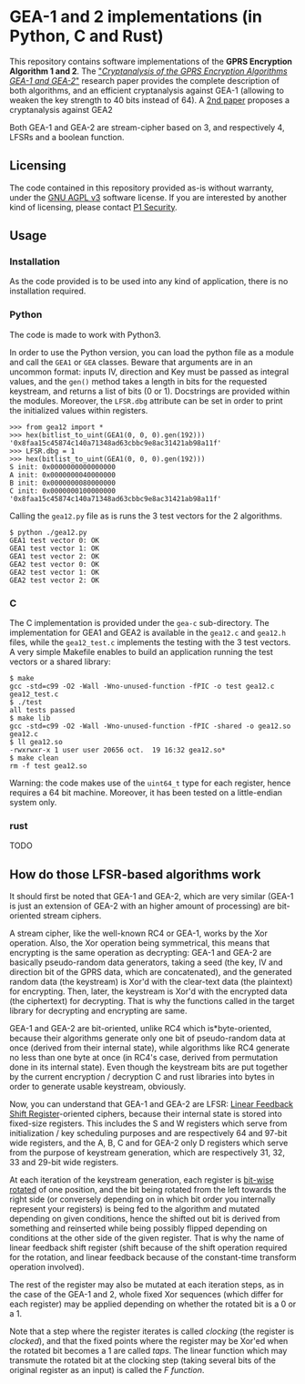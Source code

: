 # GEA-1 and 2 implementations (in Python, C and Rust)

This repository contains software implementations of the **GPRS Encryption 
Algorithm 1 and 2**. The ["*Cryptanalysis of the GPRS Encryption Algorithms GEA-1
and GEA-2*"](https://eprint.iacr.org/2021/819.pdf) research paper provides the
complete description of both algorithms, and an efficient cryptanalysis against 
GEA-1 (allowing to weaken the key strength to 40 bits instead of 64).
A [2nd paper]() proposes a cryptanalysis against GEA2

Both GEA-1 and GEA-2 are stream-cipher based on 3, and respectively 4, LFSRs and a boolean
function.


## Licensing

The code contained in this repository provided as-is without warranty, under the
[GNU AGPL v3](https://www.gnu.org/licenses/agpl-3.0.txt) software license.
If you are interested by another kind of licensing, please contact 
[P1 Security](https://www.p1sec.com/corp/contact/).


## Usage

### Installation

As the code provided is to be used into any kind of application, there is no installation required.


### Python

The code is made to work with Python3.

In order to use the Python version, you can load the python file as a module and call
the `GEA1` or `GEA` classes. Beware that arguments are in an uncommon format: inputs IV, 
direction and Key must be passed as integral values, and the `gen()` method takes a length
in bits for the requested keystream, and returns a list of bits (0 or 1). Docstrings are 
provided within the modules.
Moreover, the `LFSR.dbg` attribute can be set in order to print the initialized values
within registers.

```
>>> from gea12 import *
>>> hex(bitlist_to_uint(GEA1(0, 0, 0).gen(192)))
'0x8faa15c45874c140a71348ad63cbbc9e8ac31421ab98a11f'
>>> LFSR.dbg = 1
>>> hex(bitlist_to_uint(GEA1(0, 0, 0).gen(192)))
S init: 0x0000000000000000
A init: 0x0000000040000000
B init: 0x0000000080000000
C init: 0x0000000100000000
'0x8faa15c45874c140a71348ad63cbbc9e8ac31421ab98a11f'
```


Calling the `gea12.py` file as is runs the 3 test vectors for the 2 algorithms.
```
$ python ./gea12.py 
GEA1 test vector 0: OK
GEA1 test vector 1: OK
GEA1 test vector 2: OK
GEA2 test vector 0: OK
GEA2 test vector 1: OK
GEA2 test vector 2: OK
```


### C

The C implementation is provided under the `gea-c` sub-directory.
The implementation for GEA1 and GEA2 is available in the `gea12.c` and `gea12.h` files,
while the `gea12_test.c` implements the testing with the 3 test vectors. A very simple 
Makefile enables to build an application running the test vectors or a shared library:

```
$ make
gcc -std=c99 -O2 -Wall -Wno-unused-function -fPIC -o test gea12.c gea12_test.c 
$ ./test
all tests passed
$ make lib
gcc -std=c99 -O2 -Wall -Wno-unused-function -fPIC -shared -o gea12.so gea12.c 
$ ll gea12.so
-rwxrwxr-x 1 user user 20656 oct.  19 16:32 gea12.so*
$ make clean
rm -f test gea12.so
```

Warning: the code makes use of the `uint64_t` type for each register, hence requires
a 64 bit machine. Moreover, it has been tested on a little-endian system only.


### rust

TODO


## How do those LFSR-based algorithms work

It should first be noted that GEA-1 and GEA-2, which are very similar (GEA-1 is just 
an extension of GEA-2 with an higher amount of processing) are bit-oriented stream ciphers.

A stream cipher, like the well-known RC4 or GEA-1, works by the Xor operation. 
Also, the Xor operation being symmetrical, this means that encrypting is the same 
operation as decrypting: GEA-1 and GEA-2 are basically pseudo-random data generators, 
taking a seed (the key, IV and direction bit of the GPRS data, which are concatenated), 
and the generated random data (the keystream) is Xor'd with the clear-text data (the plaintext) 
for encrypting. Then, later, the keystream is Xor'd with the encrypted data (the ciphertext) 
for decrypting. That is why the functions called in the target library for decrypting 
and encrypting are same.

GEA-1 and GEA-2 are bit-oriented, unlike RC4 which is*byte-oriented, because their 
algorithms generate only one bit of pseudo-random data at once (derived from their internal state), 
while algorithms like RC4 generate no less than one byte at once (in RC4's case, derived 
from permutation done in its internal state). Even though the keystream bits are put 
together by the current encryption / decryption C and rust libraries into bytes in order to 
generate usable keystream, obviously.

Now, you can understand that GEA-1 and GEA-2 are LFSR: 
[Linear Feedback Shift Register](https://en.wikipedia.org/wiki/Linear-feedback_shift_register)-oriented ciphers, 
because their internal state is stored into fixed-size registers. This includes the S and W 
registers which serve from initialization / key scheduling purposes and are respectively 
64 and 97-bit wide registers, and the A, B, C and for GEA-2 only D registers which serve 
from the purpose of keystream generation, which are respectively 31, 32, 33 and 29-bit wide 
registers.

At each iteration of the keystream generation, each register is 
[bit-wise rotated](https://en.wikipedia.org/wiki/Circular_shift)  of one position, and the bit being rotated from 
the left towards the right side (or conversely depending on in which bit order you internally 
represent your registers) is being fed to the algorithm and mutated depending on given conditions, 
hence the shifted out bit is derived from something and reinserted while being possibly 
flipped depending on conditions at the other side of the given register. That is why 
the name of linear feedback shift register (shift because of the shift operation required 
for the rotation, and linear feedback because of the constant-time transform operation involved).

The rest of the register may also be mutated at each iteration steps, as in the case of the GEA-1 and 2, 
whole fixed Xor sequences (which differ for each register) may be applied depending on whether 
the rotated bit is a 0 or a 1.

Note that a step where the register iterates is called *clocking* (the register is *clocked*), 
and that the fixed points where the register may be Xor'ed when the rotated bit becomes a 1 are called *taps*.
The linear function which may transmute the rotated bit at the clocking step (taking several bits 
of the original register as an input) is called the *F function*.

